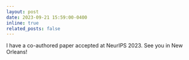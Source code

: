 ```yaml
---
layout: post
date: 2023-09-21 15:59:00-0400
inline: true
related_posts: false
---
```


I have a co-authored paper accepted at NeurIPS 2023. See you in New Orleans!